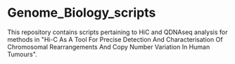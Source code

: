 # Genome_Biology_scripts

This repository contains scripts pertaining to HiC and QDNAseq analysis for methods in "Hi-C As A Tool For Precise Detection And Characterisation Of Chromosomal Rearrangements And Copy Number Variation In Human Tumours".
